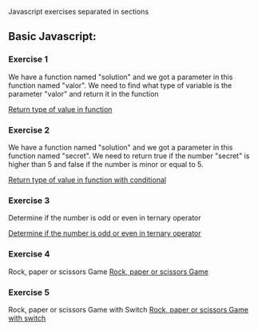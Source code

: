 Javascript exercises separated in sections

## Basic Javascript:

### Exercise 1
We have a function named "solution" and we got a parameter in this function named "valor". We need to find what type of variable is the parameter "valor" and return it in the function

[Return type of value in function](../main/01-basic/01-exercise.js "Return type of value in function")


### Exercise 2
We have a function named "solution" and we got a parameter in this function named "secret". We need to return true if the number "secret" is higher than 5 and false if the number is minor or equal to 5.

[Return type of value in function with conditional](../main/01-basic/02-exercise.js "Return type of value in function with conditional")


### Exercise 3
Determine if the number is odd or even in ternary operator

[Determine if the number is odd or even in ternary operator](../main/01-basic/03-exercise.js "Determine if the number is odd or even in ternary operator")

### Exercise 4
Rock, paper or scissors Game
[Rock, paper or scissors Game](../main/01-basic/04-exercise.js "Rock, paper or scissors Game")

### Exercise 5
Rock, paper or scissors Game with Switch
[Rock, paper or scissors Game with switch](../main/01-basic/05-exercise.js "Rock, paper or scissors Game with switch")
